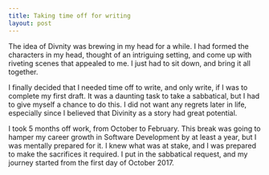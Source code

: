 ```yaml
---
title: Taking time off for writing
layout: post
---
```


The idea of Divnity was brewing in my head for a while. I had formed the characters in my head, thought of an intriguing setting, and come up with riveting scenes that appealed to me. I just had to sit down, and bring it all together.

I finally decided that I needed time off to write, and only write, if I was to complete my first draft. It was a daunting task to take a sabbatical, but I had to give myself a chance to do this. I did not want any regrets later in life, especially since I believed that Divinity as a story had great potential.

I took 5 months off work, from October to February. This break was going to hamper my career growth in Software Development by at least a year, but I was mentally prepared for it. I knew what was at stake, and I was prepared to make the sacrifices it required. I put in the sabbatical request, and my journey started from the first day of October 2017.
